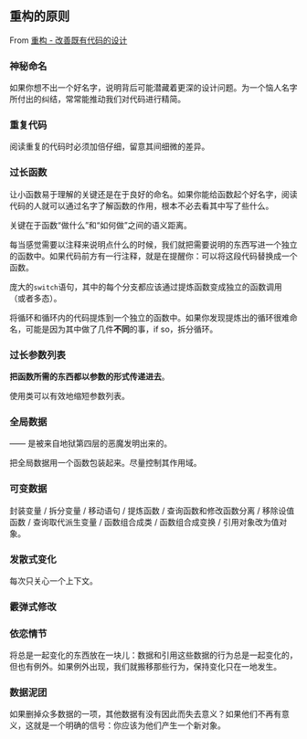 ## 重构的原则

From [重构 - 改善既有代码的设计]()

### 神秘命名

如果你想不出一个好名字，说明背后可能潜藏着更深的设计问题。为一个恼人名字所付出的纠结，常常能推动我们对代码进行精简。

### 重复代码

阅读重复的代码时必须加倍仔细，留意其间细微的差异。

### 过长函数

让小函数易于理解的关键还是在于良好的命名。如果你能给函数起个好名字，阅读代码的人就可以通过名字了解函数的作用，根本不必去看其中写了些什么。

关键在于函数“做什么”和“如何做”之间的语义距离。

每当感觉需要以注释来说明点什么的时候，我们就把需要说明的东西写进一个独立的函数中。如果代码前方有一行注释，就是在提醒你：可以将这段代码替换成一个函数。

庞大的`switch`语句，其中的每个分支都应该通过提炼函数变成独立的函数调用（或者多态）。

将循环和循环内的代码提炼到一个独立的函数中。如果你发现提炼出的循环很难命名，可能是因为其中做了几件**不同**的事，if so，拆分循环。

### 过长参数列表

**把函数所需的东西都以参数的形式传递进去**。

使用类可以有效地缩短参数列表。

### 全局数据

—— 是被来自地狱第四层的恶魔发明出来的。

把全局数据用一个函数包装起来。尽量控制其作用域。

### 可变数据

封装变量 / 拆分变量 / 移动语句 / 提炼函数 / 查询函数和修改函数分离 / 移除设值函数 / 查询取代派生变量 / 函数组合成类 / 函数组合成变换 / 引用对象改为值对象。

### 发散式变化

每次只关心一个上下文。

### 霰弹式修改

### 依恋情节

将总是一起变化的东西放在一块儿：数据和引用这些数据的行为总是一起变化的，但也有例外。如果例外出现，我们就搬移那些行为，保持变化只在一地发生。

### 数据泥团

如果删掉众多数据的一项，其他数据有没有因此而失去意义？如果他们不再有意义，这就是一个明确的信号：你应该为他们产生一个新对象。
